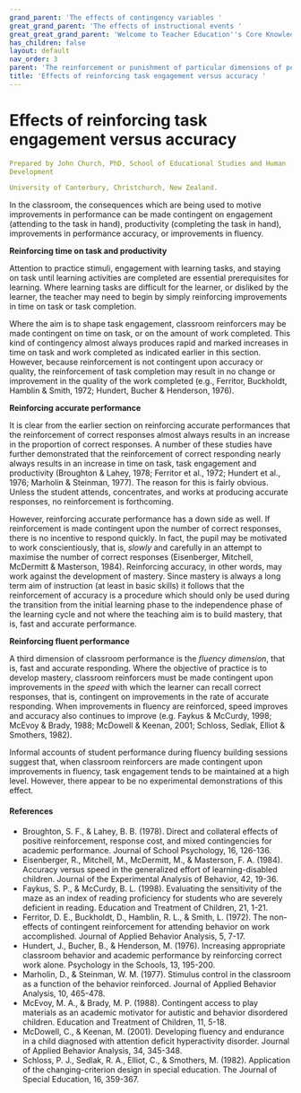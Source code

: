 ```yaml
---
grand_parent: 'The effects of contingency variables '
great_grand_parent: 'The effects of instructional events '
great_great_grand_parent: 'Welcome to Teacher Education''s Core Knowledge and Skills.'
has_children: false
layout: default
nav_order: 3
parent: 'The reinforcement or punishment of particular dimensions of performance '
title: 'Effects of reinforcing task engagement versus accuracy '
---
```

# Effects of reinforcing task engagement versus accuracy


```yaml
Prepared by John Church, PhD, School of Educational Studies and Human
Development

University of Canterbury, Christchurch, New Zealand.
```


In the classroom, the consequences which are being used to motive
improvements in performance can be made contingent on engagement
(attending to the task in hand), productivity (completing the task in
hand), improvements in performance accuracy, or improvements in fluency.

**Reinforcing time on task and productivity**

Attention to practice stimuli, engagement with learning tasks, and
staying on task until learning activities are completed are essential
prerequisites for learning. Where learning tasks are difficult for the
learner, or disliked by the learner, the teacher may need to begin by
simply reinforcing improvements in time on task or task completion.

Where the aim is to shape task engagement, classroom reinforcers may be
made contingent on time on task, or on the amount of work completed.
This kind of contingency almost always produces rapid and marked
increases in time on task and work completed as indicated earlier in
this section. However, because reinforcement is not contingent upon
accuracy or quality, the reinforcement of task completion may result in
no change or improvement in the quality of the work completed (e.g.,
Ferritor, Buckholdt, Hamblin & Smith, 1972; Hundert, Bucher & Henderson,
1976).

**Reinforcing accurate performance**

It is clear from the earlier section on reinforcing accurate
performances that the reinforcement of correct responses almost always
results in an increase in the proportion of correct responses. A number
of these studies have further demonstrated that the reinforcement of
correct responding nearly always results in an increase in time on task,
task engagement and productivity (Broughton & Lahey, 1978; Ferritor et
al., 1972; Hundert et al., 1976; Marholin & Steinman, 1977). The reason
for this is fairly obvious. Unless the student attends, concentrates,
and works at producing accurate responses, no reinforcement is
forthcoming.

However, reinforcing accurate performance has a down side as well. If
reinforcement is made contingent upon the number of correct responses,
there is no incentive to respond quickly. In fact, the pupil may be
motivated to work conscientiously, that is, *slowly* and carefully in an
attempt to maximise the number of correct responses (Eisenberger,
Mitchell, McDermitt & Masterson, 1984). Reinforcing accuracy, in other
words, may work against the development of mastery. Since mastery is
always a long term aim of instruction (at least in basic skills) it
follows that the reinforcement of accuracy is a procedure which should
only be used during the transition from the initial learning phase to
the independence phase of the learning cycle and not where the teaching
aim is to build mastery, that is, fast and accurate performance.

**Reinforcing fluent performance**

A third dimension of classroom performance is the *fluency dimension*,
that is, fast and accurate responding. Where the objective of practice
is to develop mastery, classroom reinforcers must be made contingent
upon improvements in the *speed* with which the learner can recall
correct responses, that is, contingent on improvements in the rate of
accurate responding. When improvements in fluency are reinforced, speed
improves and accuracy also continues to improve (e.g. Faykus & McCurdy,
1998; McEvoy & Brady, 1988; McDowell & Keenan, 2001; Schloss, Sedlak,
Elliot & Smothers, 1982).

Informal accounts of student performance during fluency building
sessions suggest that, when classroom reinforcers are made contingent
upon improvements in fluency, task engagement tends to be maintained at
a high level. However, there appear to be no experimental demonstrations
of this effect.


#### References

-   Broughton, S. F., & Lahey, B. B. (1978). Direct and collateral
    effects of positive reinforcement, response cost, and mixed
    contingencies for academic performance. Journal of School
    Psychology, 16, 126-136.
-   Eisenberger, R., Mitchell, M., McDermitt, M., & Masterson, F. A.
    (1984). Accuracy versus speed in the generalized effort of
    learning-disabled children. Journal of the Experimental Analysis of
    Behavior, 42, 19-36.
-   Faykus, S. P., & McCurdy, B. L. (1998). Evaluating the sensitivity
    of the maze as an index of reading proficiency for students who are
    severely deficient in reading. Education and Treatment of Children,
    21, 1-21.
-   Ferritor, D. E., Buckholdt, D., Hamblin, R. L., & Smith, L. (1972).
    The non-effects of contingent reinforcement for attending behavior
    on work accomplished. Journal of Applied Behavior Analysis, 5, 7-17.
-   Hundert, J., Bucher, B., & Henderson, M. (1976). Increasing
    appropriate classroom behavior and academic performance by
    reinforcing correct work alone. Psychology in the Schools, 13,
    195-200.
-   Marholin, D., & Steinman, W. M. (1977). Stimulus control in the
    classroom as a function of the behavior reinforced. Journal of
    Applied Behavior Analysis, 10, 465-478.
-   McEvoy, M. A., & Brady, M. P. (1988). Contingent access to play
    materials as an academic motivator for autistic and behavior
    disordered children. Education and Treatment of Children, 11, 5-18.
-   McDowell, C., & Keenan, M. (2001). Developing fluency and endurance
    in a child diagnosed with attention deficit hyperactivity disorder.
    Journal of Applied Behavior Analysis, 34, 345-348.
-   Schloss, P. J., Sedlak, R. A., Elliot, C., & Smothers, M. (1982).
    Application of the changing-criterion design in special education.
    The Journal of Special Education, 16, 359-367.
